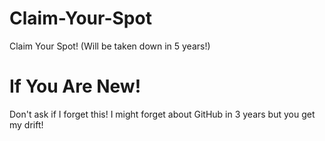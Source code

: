 # Claim-Your-Spot
Claim Your Spot! (Will be taken down in 5 years!)
# If You Are New!
Don't ask if I forget this! I might forget about GitHub in 3 years but you get my drift!
